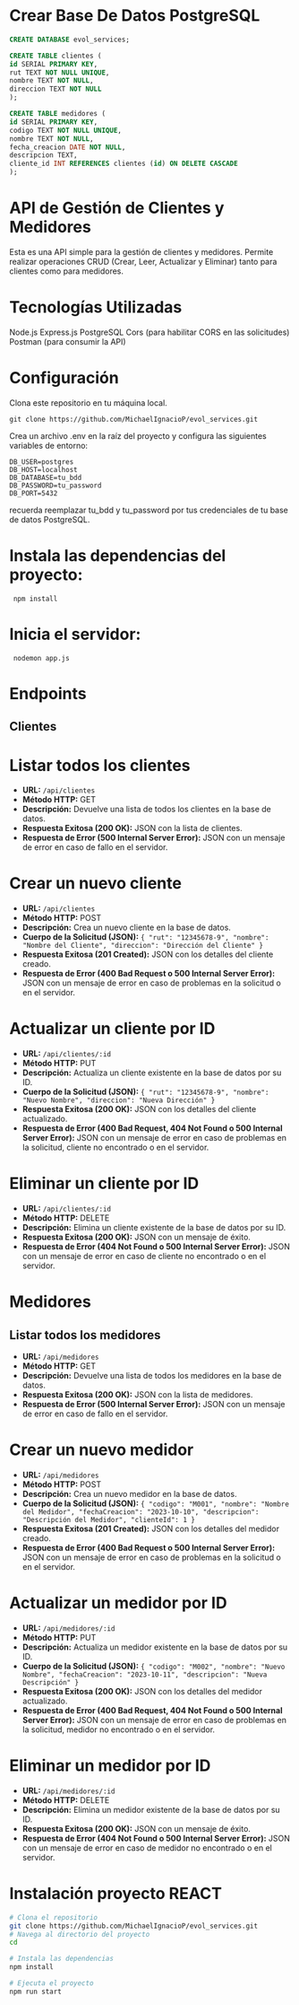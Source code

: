 # Crear Base De Datos PostgreSQL 

```sql
CREATE DATABASE evol_services;

CREATE TABLE clientes (
id SERIAL PRIMARY KEY,
rut TEXT NOT NULL UNIQUE,
nombre TEXT NOT NULL,
direccion TEXT NOT NULL
);

CREATE TABLE medidores (
id SERIAL PRIMARY KEY,
codigo TEXT NOT NULL UNIQUE,
nombre TEXT NOT NULL,
fecha_creacion DATE NOT NULL,
descripcion TEXT,
cliente_id INT REFERENCES clientes (id) ON DELETE CASCADE
);
```

# API de Gestión de Clientes y Medidores 
Esta es una API simple para la gestión de clientes y medidores. Permite realizar operaciones CRUD (Crear, Leer, Actualizar y Eliminar) tanto para clientes como para medidores.

# Tecnologías Utilizadas 
Node.js
Express.js
PostgreSQL
Cors (para habilitar CORS en las solicitudes)
Postman (para consumir la API)

# Configuración
Clona este repositorio en tu máquina local.

```
git clone https://github.com/MichaelIgnacioP/evol_services.git

```

Crea un archivo .env en la raíz del proyecto y configura las siguientes variables de entorno:

``` PORT=8080
DB_USER=postgres
DB_HOST=localhost
DB_DATABASE=tu_bdd
DB_PASSWORD=tu_password
DB_PORT=5432
```

recuerda reemplazar tu_bdd y tu_password por tus credenciales de tu base de datos PostgreSQL.

# Instala las dependencias del proyecto:

``` npm install```

# Inicia el servidor:

``` nodemon app.js```

# Endpoints
## Clientes

# Listar todos los clientes

- **URL:** `/api/clientes`
- **Método HTTP:** GET
- **Descripción:** Devuelve una lista de todos los clientes en la base de datos.
- **Respuesta Exitosa (200 OK):** JSON con la lista de clientes.
- **Respuesta de Error (500 Internal Server Error):** JSON con un mensaje de error en caso de fallo en el servidor.

# Crear un nuevo cliente

- **URL:** `/api/clientes`
- **Método HTTP:** POST
- **Descripción:** Crea un nuevo cliente en la base de datos.
- **Cuerpo de la Solicitud (JSON):** `{ "rut": "12345678-9", "nombre": "Nombre del Cliente", "direccion": "Dirección del Cliente" }`
- **Respuesta Exitosa (201 Created):** JSON con los detalles del cliente creado.
- **Respuesta de Error (400 Bad Request o 500 Internal Server Error):** JSON con un mensaje de error en caso de problemas en la solicitud o en el servidor.

# Actualizar un cliente por ID

- **URL:** `/api/clientes/:id`
- **Método HTTP:** PUT
- **Descripción:** Actualiza un cliente existente en la base de datos por su ID.
- **Cuerpo de la Solicitud (JSON):** `{ "rut": "12345678-9", "nombre": "Nuevo Nombre", "direccion": "Nueva Dirección" }`
- **Respuesta Exitosa (200 OK):** JSON con los detalles del cliente actualizado.
- **Respuesta de Error (400 Bad Request, 404 Not Found o 500 Internal Server Error):** JSON con un mensaje de error en caso de problemas en la solicitud, cliente no encontrado o en el servidor.

# Eliminar un cliente por ID

- **URL:** `/api/clientes/:id`
- **Método HTTP:** DELETE
- **Descripción:** Elimina un cliente existente de la base de datos por su ID.
- **Respuesta Exitosa (200 OK):** JSON con un mensaje de éxito.
- **Respuesta de Error (404 Not Found o 500 Internal Server Error):** JSON con un mensaje de error en caso de cliente no encontrado o en el servidor.

# Medidores
## Listar todos los medidores

- **URL:** `/api/medidores`
- **Método HTTP:** GET
- **Descripción:** Devuelve una lista de todos los medidores en la base de datos.
- **Respuesta Exitosa (200 OK):** JSON con la lista de medidores.
- **Respuesta de Error (500 Internal Server Error):** JSON con un mensaje de error en caso de fallo en el servidor.

# Crear un nuevo medidor

- **URL:** `/api/medidores`
- **Método HTTP:** POST
- **Descripción:** Crea un nuevo medidor en la base de datos.
- **Cuerpo de la Solicitud (JSON):** `{ "codigo": "M001", "nombre": "Nombre del Medidor", "fechaCreacion": "2023-10-10", "descripcion": "Descripción del Medidor", "clienteId": 1 }`
- **Respuesta Exitosa (201 Created):** JSON con los detalles del medidor creado.
- **Respuesta de Error (400 Bad Request o 500 Internal Server Error):** JSON con un mensaje de error en caso de problemas en la solicitud o en el servidor.

# Actualizar un medidor por ID

- **URL:** `/api/medidores/:id`
- **Método HTTP:** PUT
- **Descripción:** Actualiza un medidor existente en la base de datos por su ID.
- **Cuerpo de la Solicitud (JSON):** `{ "codigo": "M002", "nombre": "Nuevo Nombre", "fechaCreacion": "2023-10-11", "descripcion": "Nueva Descripción" }`
- **Respuesta Exitosa (200 OK):** JSON con los detalles del medidor actualizado.
- **Respuesta de Error (400 Bad Request, 404 Not Found o 500 Internal Server Error):** JSON con un mensaje de error en caso de problemas en la solicitud, medidor no encontrado o en el servidor.

# Eliminar un medidor por ID

- **URL:** `/api/medidores/:id`
- **Método HTTP:** DELETE
- **Descripción:** Elimina un medidor existente de la base de datos por su ID.
- **Respuesta Exitosa (200 OK):** JSON con un mensaje de éxito.
- **Respuesta de Error (404 Not Found o 500 Internal Server Error):** JSON con un mensaje de error en caso de medidor no encontrado o en el servidor.

# Instalación proyecto REACT

```bash
# Clona el repositorio
git clone https://github.com/MichaelIgnacioP/evol_services.git
# Navega al directorio del proyecto
cd 

# Instala las dependencias
npm install

# Ejecuta el proyecto
npm run start

